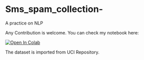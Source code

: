 
# Sms_spam_collection-
A practice on NLP 

Any Contribution is welcome. You can check my notebook here:

[![Open In Colab](https://colab.research.google.com/assets/colab-badge.svg)](https://colab.research.google.com/github/memetics19/Sms_spam_collection-/blob/master/SMS_Spam_Collection.ipynb)

The dataset is imported from UCI Repository. 
